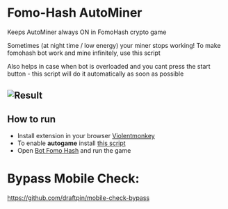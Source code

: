 # Fomo-Hash AutoMiner
Keeps AutoMiner always ON in FomoHash crypto game

Sometimes (at night time / low energy) your miner stops working! To make fomohash bot work and mine infinitely, use this script

Also helps in case when bot is overloaded and you cant press the start button - this script will do it automatically as soon as possible

## ![Result](result.gif)

## How to run
- Install extension in your browser [Violentmonkey](https://chromewebstore.google.com/detail/violentmonkey/jinjaccalgkegednnccohejagnlnfdag?hl=be)
- To enable **autogame** install [this script](https://github.com/draftpin/fomo-hash/raw/main/fomohash-automine.user.js)
- Open [Bot Fomo Hash](https://web.telegram.org/k/#?tgaddr=tg%3A%2F%2Fresolve%3Fdomain%3Dfomohash_bot%26app%3Dstart%26startapp%3Dref_LAIDOCYP) and run the game

# Bypass Mobile Check:
https://github.com/draftpin/mobile-check-bypass
